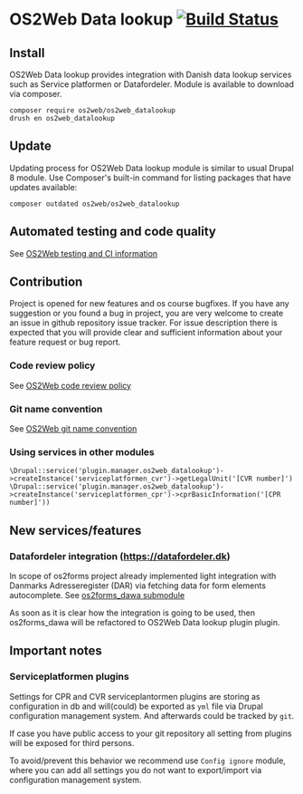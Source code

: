 # OS2Web Data lookup  [![Build Status](https://travis-ci.org/OS2web/os2web_datalookup.svg?branch=8.x)](https://travis-ci.org/OS2web/os2web_datalookup)
## Install

OS2Web Data lookup provides integration with Danish data lookup services such as Service platformen or Datafordeler.
Module is available to download via composer.
```
composer require os2web/os2web_datalookup
drush en os2web_datalookup
```

## Update
Updating process for OS2Web Data lookup module is similar to usual Drupal 8 module.
Use Composer's built-in command for listing packages that have updates available:

```
composer outdated os2web/os2web_datalookup
```

## Automated testing and code quality
See [OS2Web testing and CI information](https://github.com/OS2Web/docs#testing-and-ci)

## Contribution

Project is opened for new features and os course bugfixes.
If you have any suggestion or you found a bug in project, you are very welcome
to create an issue in github repository issue tracker.
For issue description there is expected that you will provide clear and
sufficient information about your feature request or bug report.

### Code review policy
See [OS2Web code review policy](https://github.com/OS2Web/docs#code-review)

### Git name convention
See [OS2Web git name convention](https://github.com/OS2Web/docs#git-guideline)

### Using services in other modules

```
\Drupal::service('plugin.manager.os2web_datalookup')->createInstance('serviceplatformen_cvr')->getLegalUnit('[CVR number]')
\Drupal::service('plugin.manager.os2web_datalookup')->createInstance('serviceplatformen_cpr')->cprBasicInformation('[CPR number]'))
```

## New services/features

### Datafordeler integration (https://datafordeler.dk)

In scope of os2forms project already implemented light integration
with Danmarks Adresseregister (DAR) via fetching data for form elements
autocomplete. See [os2forms_dawa submodule](https://github.com/OS2Forms/os2forms)

As soon as it is clear how the integration is going to be used, then
os2forms_dawa will be refactored to OS2Web Data lookup plugin plugin.

## Important notes
### Serviceplatformen plugins
Settings for CPR and CVR serviceplantormen plugins are storing as configuration
in db and will(could) be exported as `yml` file via Drupal configuration
management system. And afterwards could be tracked by `git`.

If case you have public access to your git repository all setting from plugins
will be exposed for third persons.

To avoid/prevent this behavior we recommend use `Config ignore` module, where
you can add all settings you do not want to export/import via configuration
management system.
